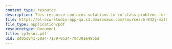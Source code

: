 ```yaml
---
content_type: resource
description: This resource contains solutions to in-class problems for week 1, wednesday.
file: https://ol-ocw-studio-app-qa.s3.amazonaws.com/courses/6-042j-mathematics-for-computer-science-fall-2005/dd05d84150a47179052479d391e49bbd_cp1wsol.pdf
file_type: application/pdf
resourcetype: Document
title: cp1wsol.pdf
uid: dd05d841-50a4-7179-0524-79d391e49bbd
---
```

